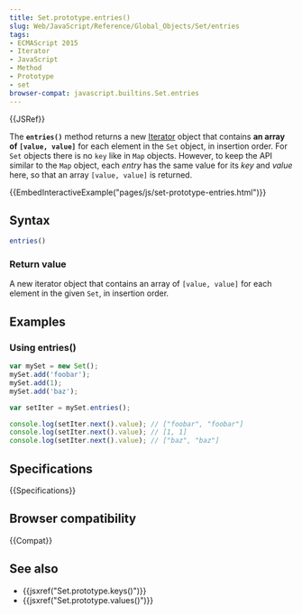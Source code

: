 ```yaml
---
title: Set.prototype.entries()
slug: Web/JavaScript/Reference/Global_Objects/Set/entries
tags:
- ECMAScript 2015
- Iterator
- JavaScript
- Method
- Prototype
- set
browser-compat: javascript.builtins.Set.entries
---
```

{{JSRef}}

The **`entries()`** method returns a new
[Iterator](/en-US/docs/Web/JavaScript/Guide/Iterators_and_Generators) object
that contains **an array of `[value, value]`** for each element in the `Set`
object, in insertion order. For `Set` objects there is no `key` like in `Map`
objects. However, to keep the API similar to the `Map` object, each *entry* has
the same value for its *key* and *value* here, so that an array `[value, value]`
is returned.

{{EmbedInteractiveExample("pages/js/set-prototype-entries.html")}}

## Syntax

```js
entries()
```

### Return value

A new iterator object that contains an array of `[value, value]` for each
element in the given `Set`, in insertion order.

## Examples

### Using entries()

```js
var mySet = new Set();
mySet.add('foobar');
mySet.add(1);
mySet.add('baz');

var setIter = mySet.entries();

console.log(setIter.next().value); // ["foobar", "foobar"]
console.log(setIter.next().value); // [1, 1]
console.log(setIter.next().value); // ["baz", "baz"]
```

## Specifications

{{Specifications}}

## Browser compatibility

{{Compat}}

## See also

*   {{jsxref("Set.prototype.keys()")}}
*   {{jsxref("Set.prototype.values()")}}
